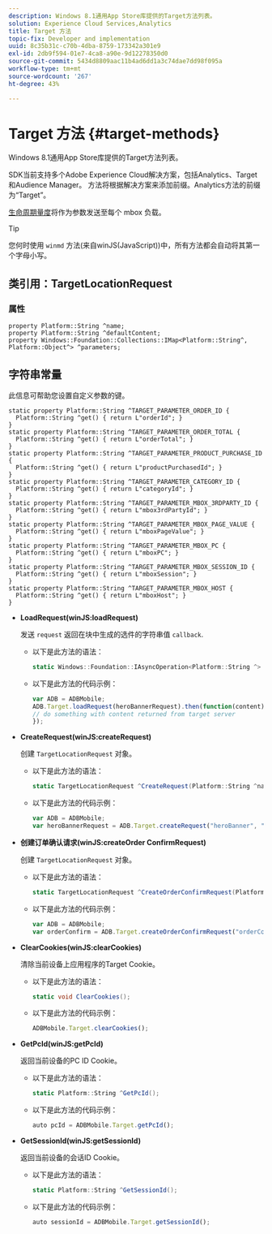 ```yaml
---
description: Windows 8.1通用App Store库提供的Target方法列表。
solution: Experience Cloud Services,Analytics
title: Target 方法
topic-fix: Developer and implementation
uuid: 8c35b31c-c70b-4dba-8759-173342a301e9
exl-id: 2db9f594-01e7-4ca8-a90e-9d12278350d0
source-git-commit: 5434d8809aac11b4ad6dd1a3c74dae7dd98f095a
workflow-type: tm+mt
source-wordcount: '267'
ht-degree: 43%

---
```


# Target 方法 {#target-methods}

Windows 8.1通用App Store库提供的Target方法列表。

SDK当前支持多个Adobe Experience Cloud解决方案，包括Analytics、Target和Audience Manager。 方法将根据解决方案来添加前缀。Analytics方法的前缀为“Target”。

[生命周期量度](/help/windows-appstore/metrics.md)将作为参数发送至每个 mbox 负载。

>[!TIP]
>
>您何时使用 `winmd` 方法(来自winJS(JavaScript))中，所有方法都会自动将其第一个字母小写。

## 类引用：TargetLocationRequest

### 属性

```
property Platform::String ^name; 
property Platform::String ^defaultContent; 
property Windows::Foundation::Collections::IMap<Platform::String^, Platform::Object^> ^parameters;
```

## 字符串常量

此信息可帮助您设置自定义参数的键。

```
static property Platform::String ^TARGET_PARAMETER_ORDER_ID { 
  Platform::String ^get() { return L"orderId"; } 
} 
static property Platform::String ^TARGET_PARAMETER_ORDER_TOTAL { 
  Platform::String ^get() { return L"orderTotal"; } 
} 
static property Platform::String ^TARGET_PARAMETER_PRODUCT_PURCHASE_ID { 
  Platform::String ^get() { return L"productPurchasedId"; } 
} 
static property Platform::String ^TARGET_PARAMETER_CATEGORY_ID { 
  Platform::String ^get() { return L"categoryId"; } 
} 
static property Platform::String ^TARGET_PARAMETER_MBOX_3RDPARTY_ID { 
  Platform::String ^get() { return L"mbox3rdPartyId"; } 
} 
static property Platform::String ^TARGET_PARAMETER_MBOX_PAGE_VALUE { 
  Platform::String ^get() { return L"mboxPageValue"; } 
} 
static property Platform::String ^TARGET_PARAMETER_MBOX_PC { 
  Platform::String ^get() { return L"mboxPC"; } 
} 
static property Platform::String ^TARGET_PARAMETER_MBOX_SESSION_ID { 
  Platform::String ^get() { return L"mboxSession"; } 
} 
static property Platform::String ^TARGET_PARAMETER_MBOX_HOST { 
  Platform::String ^get() { return L"mboxHost"; } 
}
```

* **LoadRequest(winJS:loadRequest)**

   发送 `request` 返回在块中生成的选件的字符串值 `callback`.

   * 以下是此方法的语法：

      ```csharp
      static Windows::Foundation::IAsyncOperation<Platform::String ^> ^LoadRequest(TargetLocationRequest ^request);
      ```

   * 以下是此方法的代码示例：

      ```js
      var ADB = ADBMobile; 
      ADB.Target.loadRequest(heroBannerRequest).then(function(content) { 
      // do something with content returned from target server 
      });
      ```

* **CreateRequest(winJS:createRequest)**

   创建 `TargetLocationRequest` 对象。

   * 以下是此方法的语法：

      ```csharp
      static TargetLocationRequest ^CreateRequest(Platform::String ^name, Platform::String ^defaultContent, Windows::Foundation::Collections::IMap<Platform::String^, Platform::Object^> ^parameters); 
      ```

   * 以下是此方法的代码示例：

      ```js
      var ADB = ADBMobile; 
      var heroBannerRequest = ADB.Target.createRequest("heroBanner", "default.png", null); 
      ```

* **创建订&#x200B;单确认请求(winJS:createOrder &#x200B; ConfirmRequest)**

   创建 `TargetLocationRequest` 对象。

   * 以下是此方法的语法：

      ```csharp
      static TargetLocationRequest ^CreateOrderConfirmRequest(Platform::String ^name, Platform::String ^orderId, Platform::String ^orderTotal, Platform::String ^productPurchasedId, Windows::Foundation::Collections::IMap<Platform::String^, Platform::Object> ^parameters); 
      ```

   * 以下是此方法的代码示例：

      ```js
      var ADB = ADBMobile; 
      var orderConfirm = ADB.Target.createOrderConfirmRequest("orderConfirm", "order", "47.88", "3722", null); 
      ```

* **ClearCookies(winJS:clearCookies)**

   清除当前设备上应用程序的Target Cookie。

   * 以下是此方法的语法：

      ```csharp
      static void ClearCookies(); 
      ```

   * 以下是此方法的代码示例：

      ```js
      ADBMobile.Target.clearCookies();
      ```

* **GetPcId(winJS:getPcId)**

   返回当前设备的PC ID Cookie。

   * 以下是此方法的语法：

      ```csharp
      static Platform::String ^GetPcId();
      ```

   * 以下是此方法的代码示例：

      ```js
      auto pcId = ADBMobile.Target.getPcId(); 
      ```

* **GetSessionId(winJS:getSessionId)**

   返回当前设备的会话ID Cookie。

   * 以下是此方法的语法：

      ```csharp
      static Platform::String ^GetSessionId(); 
      ```

   * 以下是此方法的代码示例：

      ```js
      auto sessionId = ADBMobile.Target.getSessionId(); 
      ```

